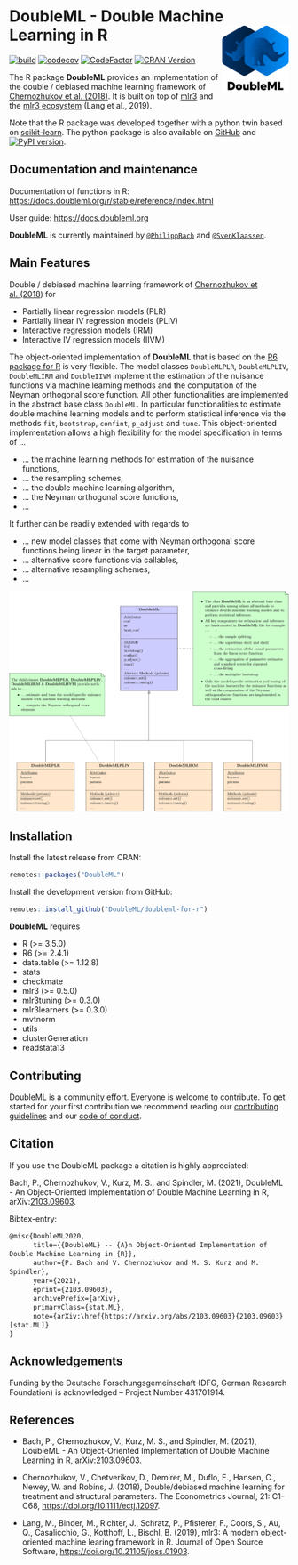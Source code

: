 
<!-- README.md is generated from README.Rmd. Please edit that file -->

# DoubleML - Double Machine Learning in R <a href="https://docs.doubleml.org"><img src="man/figures/logo.png" align="right" width = "120" /></a>

[![build](https://github.com/DoubleML/doubleml-for-r/workflows/build/badge.svg)](https://github.com/DoubleML/doubleml-for-r/actions?query=workflow%3Abuild)
[![codecov](https://codecov.io/gh/DoubleML/doubleml-for-r/branch/main/graph/badge.svg?token=C5aiyo2MVL)](https://app.codecov.io/gh/DoubleML/doubleml-for-r/)
[![CodeFactor](https://www.codefactor.io/repository/github/doubleml/doubleml-for-r/badge)](https://www.codefactor.io/repository/github/doubleml/doubleml-for-r)
[![CRAN
Version](https://www.r-pkg.org/badges/version/DoubleML)](https://cran.r-project.org/package=DoubleML)

The R package **DoubleML** provides an implementation of the double /
debiased machine learning framework of [Chernozhukov et
al. (2018)](https://arxiv.org/abs/1608.00060). It is built on top of
[mlr3](https://mlr3.mlr-org.com/) and the [mlr3
ecosystem](https://github.com/mlr-org/mlr3/wiki/Extension-Packages)
(Lang et al., 2019).

Note that the R package was developed together with a python twin based
on [scikit-learn](https://scikit-learn.org/). The python package is also
available on [GitHub](https://github.com/DoubleML/doubleml-for-py) and
[![PyPI
version](https://badge.fury.io/py/DoubleML.svg)](https://badge.fury.io/py/DoubleML).

## Documentation and maintenance

Documentation of functions in R:
<https://docs.doubleml.org/r/stable/reference/index.html>

User guide: <https://docs.doubleml.org>

**DoubleML** is currently maintained by
[`@PhilippBach`](https://github.com/PhilippBach) and
[`@SvenKlaassen`](https://github.com/SvenKlaassen).

## Main Features

Double / debiased machine learning framework of [Chernozhukov et
al. (2018)](https://arxiv.org/abs/1608.00060) for

- Partially linear regression models (PLR)
- Partially linear IV regression models (PLIV)
- Interactive regression models (IRM)
- Interactive IV regression models (IIVM)

The object-oriented implementation of **DoubleML** that is based on the
[R6 package for R](https://r6.r-lib.org/) is very flexible. The model
classes `DoubleMLPLR`, `DoubleMLPLIV`, `DoubleMLIRM` and `DoubleIIVM`
implement the estimation of the nuisance functions via machine learning
methods and the computation of the Neyman orthogonal score function. All
other functionalities are implemented in the abstract base class
`DoubleML`. In particular functionalities to estimate double machine
learning models and to perform statistical inference via the methods
`fit`, `bootstrap`, `confint`, `p_adjust` and `tune`. This
object-oriented implementation allows a high flexibility for the model
specification in terms of …

- … the machine learning methods for estimation of the nuisance
  functions,
- … the resampling schemes,
- … the double machine learning algorithm,
- … the Neyman orthogonal score functions,
- …

It further can be readily extended with regards to

- … new model classes that come with Neyman orthogonal score functions
  being linear in the target parameter,
- … alternative score functions via callables,
- … alternative resampling schemes,
- …

![OOP structure of the DoubleML package](man/figures/oop.svg?raw=true)

## Installation

Install the latest release from CRAN:

``` r
remotes::packages("DoubleML")
```

Install the development version from GitHub:

``` r
remotes::install_github("DoubleML/doubleml-for-r")
```

**DoubleML** requires

- R (\>= 3.5.0)
- R6 (\>= 2.4.1)
- data.table (\>= 1.12.8)
- stats
- checkmate
- mlr3 (\>= 0.5.0)
- mlr3tuning (\>= 0.3.0)
- mlr3learners (\>= 0.3.0)
- mvtnorm
- utils
- clusterGeneration
- readstata13

## Contributing

DoubleML is a community effort. Everyone is welcome to contribute. To
get started for your first contribution we recommend reading our
[contributing
guidelines](https://github.com/DoubleML/doubleml-for-r/blob/main/CONTRIBUTING.md)
and our [code of
conduct](https://github.com/DoubleML/doubleml-for-r/blob/main/CODE_OF_CONDUCT.md).

## Citation

If you use the DoubleML package a citation is highly appreciated:

Bach, P., Chernozhukov, V., Kurz, M. S., and Spindler, M. (2021),
DoubleML - An Object-Oriented Implementation of Double Machine Learning
in R, arXiv:[2103.09603](https://arxiv.org/abs/2103.09603).

Bibtex-entry:

    @misc{DoubleML2020,
          title={{DoubleML} -- {A}n Object-Oriented Implementation of Double Machine Learning in {R}}, 
          author={P. Bach and V. Chernozhukov and M. S. Kurz and M. Spindler},
          year={2021},
          eprint={2103.09603},
          archivePrefix={arXiv},
          primaryClass={stat.ML},
          note={arXiv:\href{https://arxiv.org/abs/2103.09603}{2103.09603} [stat.ML]}
    }

## Acknowledgements

Funding by the Deutsche Forschungsgemeinschaft (DFG, German Research
Foundation) is acknowledged – Project Number 431701914.

## References

- Bach, P., Chernozhukov, V., Kurz, M. S., and Spindler, M. (2021),
  DoubleML - An Object-Oriented Implementation of Double Machine
  Learning in R, arXiv:[2103.09603](https://arxiv.org/abs/2103.09603).

- Chernozhukov, V., Chetverikov, D., Demirer, M., Duflo, E., Hansen, C.,
  Newey, W. and Robins, J. (2018), Double/debiased machine learning for
  treatment and structural parameters. The Econometrics Journal, 21:
  C1-C68, <https://doi.org/10.1111/ectj.12097>.

- Lang, M., Binder, M., Richter, J., Schratz, P., Pfisterer, F., Coors,
  S., Au, Q., Casalicchio, G., Kotthoff, L., Bischl, B. (2019), mlr3: A
  modern object-oriented machine learing framework in R. Journal of Open
  Source Software, <https://doi.org/10.21105/joss.01903>.
